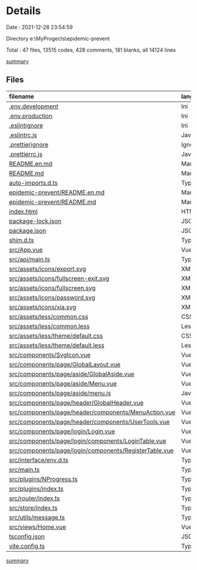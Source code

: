 # Details

Date : 2021-12-28 23:54:59

Directory e:\MyProgects\epidemic-prevent

Total : 47 files, 13515 codes, 428 comments, 181 blanks, all 14124 lines

[summary](results.md)

## Files

| filename                                                                                                          | language   |   code | comment | blank |  total |
| :---------------------------------------------------------------------------------------------------------------- | :--------- | -----: | ------: | ----: | -----: |
| [.env.development](/.env.development)                                                                             | Ini        |      3 |       0 |     1 |      4 |
| [.env.production](/.env.production)                                                                               | Ini        |      3 |       0 |     0 |      3 |
| [.eslintignore](/.eslintignore)                                                                                   | Ini        |      3 |       0 |     1 |      4 |
| [.eslintrc.js](/.eslintrc.js)                                                                                     | JavaScript |    200 |      20 |     1 |    221 |
| [.prettierignore](/.prettierignore)                                                                               | Ignore     |      2 |       1 |     1 |      4 |
| [.prettierrc.js](/.prettierrc.js)                                                                                 | JavaScript |     17 |       8 |     1 |     26 |
| [README.en.md](/README.en.md)                                                                                     | Markdown   |     25 |       0 |    12 |     37 |
| [README.md](/README.md)                                                                                           | Markdown   |      8 |       0 |     8 |     16 |
| [auto-imports.d.ts](/auto-imports.d.ts)                                                                           | TypeScript |      3 |       2 |     2 |      7 |
| [epidemic-prevent/README.en.md](/epidemic-prevent/README.en.md)                                                   | Markdown   |     25 |       0 |    12 |     37 |
| [epidemic-prevent/README.md](/epidemic-prevent/README.md)                                                         | Markdown   |     27 |       0 |    13 |     40 |
| [index.html](/index.html)                                                                                         | HTML       |     50 |       8 |     4 |     62 |
| [package-lock.json](/package-lock.json)                                                                           | JSON       | 11,503 |       0 |     1 | 11,504 |
| [package.json](/package.json)                                                                                     | JSON       |     43 |       0 |     1 |     44 |
| [shim.d.ts](/shim.d.ts)                                                                                           | TypeScript |      6 |      11 |     2 |     19 |
| [src/App.vue](/src/App.vue)                                                                                       | Vue        |     20 |      13 |     2 |     35 |
| [src/api/main.ts](/src/api/main.ts)                                                                               | TypeScript |      0 |       8 |     1 |      9 |
| [src/assets/icons/export.svg](/src/assets/icons/export.svg)                                                       | XML        |      1 |       0 |     0 |      1 |
| [src/assets/icons/fullscreen-exit.svg](/src/assets/icons/fullscreen-exit.svg)                                     | XML        |      1 |       0 |     0 |      1 |
| [src/assets/icons/fullscreen.svg](/src/assets/icons/fullscreen.svg)                                               | XML        |      1 |       0 |     0 |      1 |
| [src/assets/icons/password.svg](/src/assets/icons/password.svg)                                                   | XML        |      1 |       0 |     0 |      1 |
| [src/assets/icons/xia.svg](/src/assets/icons/xia.svg)                                                             | XML        |    208 |       0 |     1 |    209 |
| [src/assets/less/common.css](/src/assets/less/common.css)                                                         | CSS        |     16 |       0 |     1 |     17 |
| [src/assets/less/common.less](/src/assets/less/common.less)                                                       | Less       |     16 |       1 |     1 |     18 |
| [src/assets/less/theme/default.css](/src/assets/less/theme/default.css)                                           | CSS        |     51 |       0 |     1 |     52 |
| [src/assets/less/theme/default.less](/src/assets/less/theme/default.less)                                         | Less       |     54 |       7 |     5 |     66 |
| [src/components/SvgIcon.vue](/src/components/SvgIcon.vue)                                                         | Vue        |     29 |       8 |     3 |     40 |
| [src/components/page/GlobalLayout.vue](/src/components/page/GlobalLayout.vue)                                     | Vue        |     83 |      37 |     7 |    127 |
| [src/components/page/aside/GlobalAside.vue](/src/components/page/aside/GlobalAside.vue)                           | Vue        |    106 |      26 |     9 |    141 |
| [src/components/page/aside/Menu.vue](/src/components/page/aside/Menu.vue)                                         | Vue        |     31 |      12 |     4 |     47 |
| [src/components/page/aside/menu.js](/src/components/page/aside/menu.js)                                           | JavaScript |    253 |       8 |    14 |    275 |
| [src/components/page/header/GlobalHeader.vue](/src/components/page/header/GlobalHeader.vue)                       | Vue        |     41 |      15 |     3 |     59 |
| [src/components/page/header/components/MenuAction.vue](/src/components/page/header/components/MenuAction.vue)     | Vue        |     15 |       8 |     3 |     26 |
| [src/components/page/header/components/UserTools.vue](/src/components/page/header/components/UserTools.vue)       | Vue        |     75 |      23 |     5 |    103 |
| [src/components/page/login/Login.vue](/src/components/page/login/Login.vue)                                       | Vue        |    278 |      22 |    16 |    316 |
| [src/components/page/login/components/LoginTable.vue](/src/components/page/login/components/LoginTable.vue)       | Vue        |     64 |       8 |     6 |     78 |
| [src/components/page/login/components/RegisterTable.vue](/src/components/page/login/components/RegisterTable.vue) | Vue        |     29 |       9 |     4 |     42 |
| [src/interface/env.d.ts](/src/interface/env.d.ts)                                                                 | TypeScript |      5 |       8 |     1 |     14 |
| [src/main.ts](/src/main.ts)                                                                                       | TypeScript |     22 |      12 |     9 |     43 |
| [src/plugins/NProgress.ts](/src/plugins/NProgress.ts)                                                             | TypeScript |      9 |       8 |     1 |     18 |
| [src/plugins/index.ts](/src/plugins/index.ts)                                                                     | TypeScript |      1 |       8 |     1 |     10 |
| [src/router/index.ts](/src/router/index.ts)                                                                       | TypeScript |     36 |      11 |     6 |     53 |
| [src/store/index.ts](/src/store/index.ts)                                                                         | TypeScript |      7 |       8 |     2 |     17 |
| [src/utils/message.ts](/src/utils/message.ts)                                                                     | TypeScript |     59 |      84 |     8 |    151 |
| [src/views/Home.vue](/src/views/Home.vue)                                                                         | Vue        |     11 |       8 |     4 |     23 |
| [tsconfig.json](/tsconfig.json)                                                                                   | JSON       |     18 |      11 |     1 |     30 |
| [vite.config.ts](/vite.config.ts)                                                                                 | TypeScript |     56 |      15 |     2 |     73 |

[summary](results.md)
